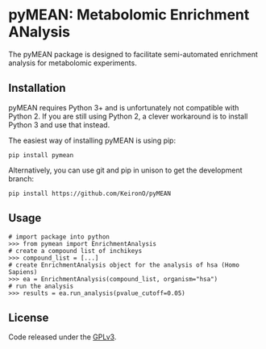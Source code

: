 # pyMEAN: Metabolomic Enrichment ANalysis

The pyMEAN package is designed to facilitate semi-automated enrichment analysis for metabolomic experiments.

## Installation

pyMEAN requires Python 3+ and is unfortunately not compatible with Python 2. If you are still using Python 2, a clever workaround is to install Python 3 and use that instead.

The easiest way of installing pyMEAN is using pip:

```
pip install pymean
```

Alternatively, you can use git and pip in unison to get the development branch:


```
pip install https://github.com/KeironO/pyMEAN
```

## Usage

```
# import package into python
>>> from pymean import EnrichmentAnalysis
# create a compound list of inchikeys
>>> compound_list = [...]
# create EnrichmentAnalysis object for the analysis of hsa (Homo Sapiens)
>>> ea = EnrichmentAnalysis(compound_list, organism="hsa")
# run the analysis
>>> results = ea.run_analysis(pvalue_cutoff=0.05)
```

## License

Code released under the [GPLv3](https://github.com/KeironO/pymetabenrichanalysis/blob/master/LICENSE).

